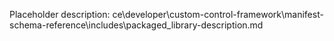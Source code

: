 Placeholder description: ce\developer\custom-control-framework\manifest-schema-reference\includes\packaged_library-description.md
